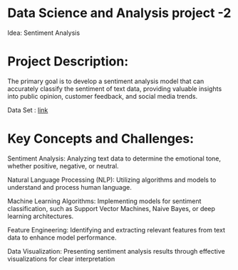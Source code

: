 # Data Science and Analysis project -2
Idea: Sentiment Analysis
# Project Description:

The primary goal is to develop a sentiment analysis model that can accurately classify the sentiment of text data, providing valuable insights into public opinion, customer feedback, and social media trends.

Data Set : [link](https://www.kaggle.com/code/mmmarchetti/play-store-sentiment-analysis-of-user-reviews/input)

# Key Concepts and Challenges:


Sentiment Analysis: Analyzing text data to determine the emotional tone, whether positive, negative, or neutral.

Natural Language Processing (NLP): Utilizing algorithms and models to understand and process human language.

Machine Learning Algorithms: Implementing models for sentiment classification, such as Support Vector Machines, Naive Bayes, or deep learning architectures.

Feature Engineering: Identifying and extracting relevant features from text data to enhance model performance.

Data Visualization: Presenting sentiment analysis results through effective visualizations for clear interpretation
